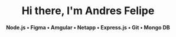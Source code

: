 <h1 align="center">Hi there, I'm Andres Felipe </h1>

<h4 align="center">
  <p1> Node.js </p1>
  •
  <p1> Figma </p1>
  •
  <p1> Amgular </p1>
  •
  <p1> Netapp </p1>
  •
  <p1> Express.js </p1>
  •
  <p1> Git </p1>
  •
  <p1> Mongo DB </p1>
 </h3>

